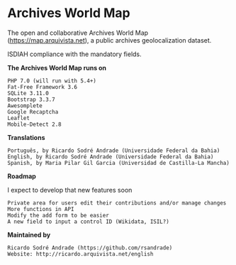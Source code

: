 # Archives World Map
The open and collaborative Archives World Map (https://map.arquivista.net), a public archives geolocalization dataset.

ISDIAH compliance with the mandatory fields.

**The Archives World Map runs on**

    PHP 7.0 (will run with 5.4+)
    Fat-Free Framework 3.6
    SQLite 3.11.0
    Bootstrap 3.3.7
    Awesomplete
    Google Recaptcha
    Leaflet
    Mobile-Detect 2.8

**Translations**

    Português, by Ricardo Sodré Andrade (Universidade Federal da Bahia)
    English, by Ricardo Sodré Andrade (Universidade Federal da Bahia)
    Spanish, by Maria Pilar Gil Garcia (Universidad de Castilla-La Mancha)

**Roadmap**

I expect to develop that new features soon

    Private area for users edit their contributions and/or manage changes
    More functions in API
    Modify the add form to be easier
    A new field to input a control ID (Wikidata, ISIL?)

**Maintained by**

    Ricardo Sodré Andrade (https://github.com/rsandrade)
    Website: http://ricardo.arquivista.net/english
